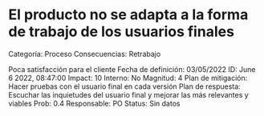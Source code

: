 # El producto no se adapta a la forma de trabajo de los usuarios finales

Categoría: Proceso
Consecuencias: Retrabajo

Poca satisfacción para el cliente
Fecha de definición: 03/05/2022
ID: June 6 2022, 08:47:00
Impact: 10
Interno: No
Magnitud: 4
Plan de mitigación: Hacer pruebas con el usuario final en cada versión
Plan de respuesta: Escuchar las inquietudes del usuario final y mejorar las más relevantes y viables
Prob: 0.4
Responsable: PO
Status: Sin datos